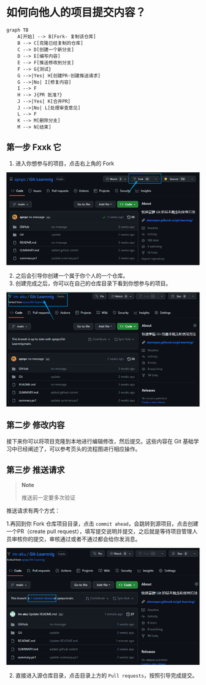 # 如何向他人的项目提交内容？

```mermaid
graph TB
    A[开始] --> B[Fork- 复制该仓库]
    B --> C[克隆已经复制的仓库]
    C --> D[创建一个新分支]
    D --> E[编写内容]
    E --> F[推送修改到分支]
    F --> G{测试}
    G -->|Yes| H[创建PR-创建推送请求]
    G -->|No| I[修复内容]
    I --> F
    H --> J{PR 批准?}
    J -->|Yes| K[合并PR]
    J -->|No| L[处理审查意见]
    L --> F
    K --> M[删除分支]
    M --> N[结束]

```

## 第一步 Fxxk 它

1. 进入你想参与的项目，点击右上角的 Fork

![image-20230610051658445](./images/image-20230610051658445.png)

2. 之后会引导你创建一个属于你个人的一个仓库。
3. 创建完成之后，你可以在自己的仓库目录下看到你想参与的项目。

![image-20230610052238373](./images/image-20230610052238373.png)



## 第二步 修改内容

接下来你可以将项目克隆到本地进行编辑修改，然后提交。这些内容在 Git 基础学习中已经阐述了，可以参考页头的流程图进行相应操作。

## 第三步 推送请求

> **Note**
>
> 推送前一定要多次验证

推送请求有两个方式：

1.再回到你 Fork 仓库项目目录，点击 `commit ahead`，会跳转到源项目，点击创建一个PR（create pull request），填写提交说明并提交，之后就是等待项目管理人员审核你的提交，审核通过或者不通过都会给你发消息。

![image-20230610052628825](./images/image-20230610052628825.png)

2. 直接进入源仓库目录，点击目录上方的 `Pull requests`，按照引导完成提交。
